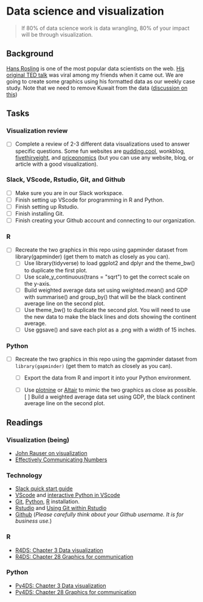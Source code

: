 # Data science and visualization

> If 80% of data science work is data wrangling, 80% of your impact will be through visualization. 

## Background

[Hans Rosling](http://www.gapminder.org/news/sad-to-announce-hans-rosling-passed-away-this-morning/) is one of the most popular data scientists on the web. [His original TED talk](https://www.ted.com/talks/hans_rosling_shows_the_best_stats_you_ve_ever_seen) was viral among my friends when it came out. We are going to create some graphics using his formatted data as our weekly case study. Note that we need to remove Kuwait from the data ([discussion on this](https://github.com/jennybc/gapminder/issues/9))

## Tasks

### Visualization review

- [ ] Complete a review of 2-3 different data visualizations used to answer specific questions. Some fun websites are [pudding.cool](https://pudding.cool/), wonkblog, [fivethiryeight](https://fivethirtyeight.com/), and [priceonomics](https://priceonomics.com/) (but you can use any website, blog, or article with a good visualization).

### Slack, VScode, Rstudio, Git, and Github

- [ ] Make sure you are in our Slack workspace.
- [ ] Finish setting up VScode for programming in R and Python.
- [ ] Finish setting up Rstudio.
- [ ] Finish installing Git.
- [ ] Finish creating your Github account and connecting to our organization.

### R

- [ ] Recreate the two graphics in this repo using gapminder dataset from library(gapminder) (get them to match as closely as you can).
    - [ ] Use library(tidyverse) to load ggplot2 and dplyr and the theme_bw() to duplicate the first plot.
    - [ ] Use scale_y_continuous(trans = "sqrt") to get the correct scale on the y-axis.
    - [ ] Build weighted average data set using weighted.mean() and GDP with summarise() and group_by() that will be the black continent average line on the second plot.
    - [ ] Use theme_bw() to duplicate the second plot. You will need to use the new data to make the black lines and dots showing the continent average.
    - [ ] Use ggsave() and save each plot as a .png with a width of 15 inches.

### Python

- [ ] Recreate the two graphics in this repo using the gapminder dataset from `library(gapminder)` (get them to match as closely as you can).
    - [ ] Export the data from R and import it into your Python environment. 
    - [ ] Use [plotnine](https://plotnine.readthedocs.io/en/stable/) or [Altair](https://altair-viz.github.io/index.html) to mimic the two graphics as close as possible.
    [ ] Build a weighted average data set using GDP, the black continent average line on the second plot.


## Readings

### Visualization (being)

- [John Rauser on visualization](https://youtu.be/fSgEeI2Xpdc)
- [Effectively Communicating Numbers](http://perceptualedge.com/articles/Whitepapers/Communicating_Numbers.pdf)

### Technology

- [Slack quick start guide](https://slack.com/help/articles/360059928654-How-to-use-Slack--your-quick-start-guide)
- [VScode](https://code.visualstudio.com/) and [interactive Python in VScode](https://code.visualstudio.com/docs/python/jupyter-support-py)
- [Git](https://git-scm.com/), [Python](https://www.python.org/downloads/), [R](https://cloud.r-project.org/) installation.
- [Rstudio](https://www.rstudio.com/products/rstudio/download/#download) and [Using Git within Rstudio](https://cfss.uchicago.edu/setup/git-with-rstudio/)
- [Github](https://github.com/join) (_Please carefully think about your Github username. It is for business use._)

### R

- [R4DS: Chapter 3 Data visualization](https://r4ds.had.co.nz/data-visualisation.html)
- [R4DS: Chapter 28 Graphics for communication](https://r4ds.had.co.nz/graphics-for-communication.html)

### Python

- [Py4DS: Chapter 3 Data visualization](https://byuidatascience.github.io/python4ds/data-visualisation.html)
- [Py4DS: Chapter 28 Graphics for communication](https://byuidatascience.github.io/python4ds/graphics-for-communication.html)

